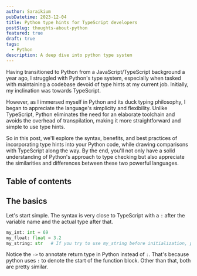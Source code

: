 ```yaml
---
author: Saraikium
pubDatetime: 2023-12-04
title: Python type hints for TypeScript developers
postSlug: thoughts-about-python
featured: true
draft: true
tags:
  - Python
description: A deep dive into python type system
---
```


Having transitioned to Python from a JavaScript/TypeScript background a year ago,
I struggled with Python's type system, especially when tasked with maintaining a codebase devoid of type hints at my current job.
Initially, my inclination was towards TypeScript.

However, as I immersed myself in Python and its duck typing philosophy, I began to appreciate the language's simplicity and flexibility.
Unlike TypeScript, Python eliminates the need for an elaborate toolchain and avoids the overhead of transpilation, making it more straightforward and simple to use type hints.

So in this post, we'll explore the syntax, benefits, and best practices of incorporating type hints into your Python code, while drawing comparisons with TypeScript along the way.
By the end, you'll not only have a solid understanding of Python's approach to type checking but also appreciate the similarities and differences between these two powerful languages.

## Table of contents

## The basics

Let's start simple. The syntax is very close to TypeScript with a `:` after the variable name and the actual type after that.

```python
my_int: int = 69
my_float: float = 3.2
my_string: str   # If you try to use my_string before initialization, python will throw a NameError
```

Notice the `->` to annotate return type in Python instead of `:`. That's because python uses `:` to denote the start of the function block. Other than that, both are pretty similar.
